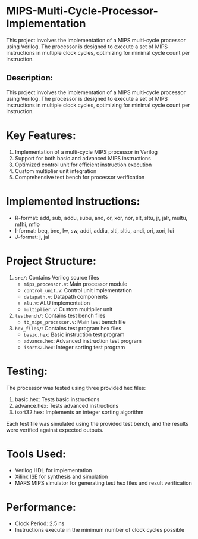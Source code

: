 # MIPS-Multi-Cycle-Processor-Implementation
This project involves the implementation of a MIPS multi-cycle processor using Verilog. The processor is designed to execute a set of MIPS instructions in multiple clock cycles, optimizing for minimal cycle count per instruction.

## Description:
This project involves the implementation of a MIPS multi-cycle processor using Verilog. The processor is designed to execute a set of MIPS instructions in multiple clock cycles, optimizing for minimal cycle count per instruction.

# Key Features:
1. Implementation of a multi-cycle MIPS processor in Verilog
2. Support for both basic and advanced MIPS instructions
3. Optimized control unit for efficient instruction execution
4. Custom multiplier unit integration
5. Comprehensive test bench for processor verification

# Implemented Instructions:
- R-format: add, sub, addu, subu, and, or, xor, nor, slt, sltu, jr, jalr, multu, mfhi, mflo
- I-format: beq, bne, lw, sw, addi, addiu, slti, sltiu, andi, ori, xori, lui
- J-format: j, jal

# Project Structure:
1. `src/`: Contains Verilog source files
   - `mips_processor.v`: Main processor module
   - `control_unit.v`: Control unit implementation
   - `datapath.v`: Datapath components
   - `alu.v`: ALU implementation
   - `multiplier.v`: Custom multiplier unit
2. `testbench/`: Contains test bench files
   - `tb_mips_processor.v`: Main test bench file
3. `hex_files/`: Contains test program hex files
   - `basic.hex`: Basic instruction test program
   - `advance.hex`: Advanced instruction test program
   - `isort32.hex`: Integer sorting test program


# Testing:
The processor was tested using three provided hex files:
1. basic.hex: Tests basic instructions
2. advance.hex: Tests advanced instructions
3. isort32.hex: Implements an integer sorting algorithm

Each test file was simulated using the provided test bench, and the results were verified against expected outputs.

# Tools Used:
- Verilog HDL for implementation
- Xilinx ISE for synthesis and simulation
- MARS MIPS simulator for generating test hex files and result verification

# Performance:
- Clock Period: 2.5 ns
- Instructions execute in the minimum number of clock cycles possible

